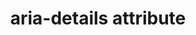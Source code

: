---
{
  "title": "aria-details attribute",
  "description": "Identifies the element that provides a detailed, extended description for the object. See related aria-describedby.",
  "category": "aria",
  "keywords": [
    "aria-details attribute"
  ],
  "last_test_date": "2019-05-19",
  "test_results_url": "https://a11ysupport.io/tech/aria/aria-details_attribute",
  "test_url": "https://a11ysupport.io/tech/aria/aria-details_attribute",
  "notes": "There is poor support for `aria-details`, so it should not be used as the only means of conveying the relationship between an object and its detailed description. Since `aria-details` can only reference an element that is elsewhere on the same page, the details will likely sill be discoverable by screen reader users. Until support is more robust, it might be worth while to consider an additional indication that the object has a detailed description on the same page by way of the `alt` attribute or similar method.",
  "stats": {
    "jaws": {
      "chrome": {
        "74": "a"
      },
      "ie": {
        "11.134": "a"
      },
      "firefox": {
        "66": "a"
      }
    },
    "narrator": {
      "edge": {
        "44.17763": "n"
      }
    },
    "nvda": {
      "chrome": {
        "74": "n"
      },
      "firefox": {
        "66": "n"
      }
    },
    "orca": {
      "firefox": {
        "69": "n"
      }
    },
    "talkback": {
      "and_chr": {
        "75": "n"
      }
    },
    "vo_ios": {
      "ios_saf": {
        "12.2": "n"
      }
    },
    "vo_macos": {
      "safari": {
        "12.1": "n"
      }
    }
  },
  "links": {
    "ARIA spec for aria-details": "https://www.w3.org/TR/wai-aria-1.1/#aria-details"
  }
}
---